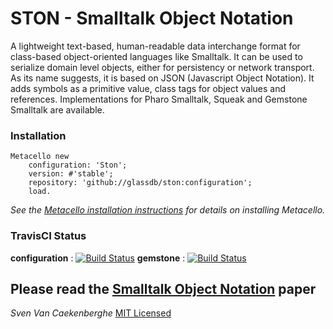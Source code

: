 # STON - Smalltalk Object Notation


A lightweight text-based, human-readable data interchange format 
for class-based object-oriented languages like Smalltalk.
It can be used to serialize domain level objects, 
either for persistency or network transport. 
As its name suggests, it is based on JSON (Javascript Object Notation). 
It adds symbols as a primitive value, class tags for object values and references. 
Implementations for Pharo Smalltalk, Squeak and Gemstone Smalltalk are available.

### Installation

```Smalltalk
Metacello new
	configuration: 'Ston';
	version: #'stable';
	repository: 'github://glassdb/ston:configuration';
	load.
```

*See the [Metacello installation instructions](https://github.com/glassdb/metacello-work/blob/master/README.md) 
for details on installing Metacello.*

### TravisCI Status

**configuration** : [![Build Status](https://secure.travis-ci.org/glassdb/ston.png?branch=configuration)](http://travis-ci.org/glassdb/ston) 
**gemstone** : [![Build Status](https://secure.travis-ci.org/glassdb/ston.png?branch=gemstone)](http://travis-ci.org/glassdb/ston) 
## Please read the [Smalltalk Object Notation](https://github.com/svenvc/ston/blob/master/ston-paper.md) paper


*Sven Van Caekenberghe* 
[MIT Licensed](https://github.com/svenvc/ston/blob/master/license.txt)
